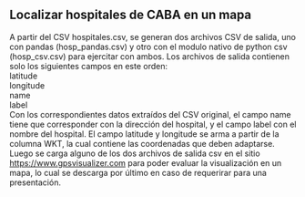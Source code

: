 ## Localizar hospitales de CABA en un mapa


A partir del CSV hospitales.csv, se generan dos archivos CSV de salida, uno con pandas (hosp_pandas.csv) y otro con el modulo nativo de python csv (hosp_csv.csv) para ejercitar con ambos. Los archivos de salida contienen solo los siguientes campos en este orden:<br>
latitude<br>
longitude<br>
name<br>
label<br>
Con los correspondientes datos extraídos del CSV original, el campo name tiene que corresponder con la dirección del hospital, y el campo label con el nombre del hospital. El campo latitude y longitude se arma a partir de la columna WKT, la cual contiene las coordenadas que deben adaptarse.<br>
Luego se carga alguno de los dos archivos de salida csv en el sitio https://www.gpsvisualizer.com para poder evaluar la visualización en un mapa, lo cual se descarga por último en caso de requerirar para una presentación.